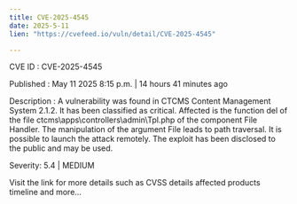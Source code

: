 ```yaml
---
title: CVE-2025-4545
date: 2025-5-11
lien: "https://cvefeed.io/vuln/detail/CVE-2025-4545"

---
```


CVE ID : CVE-2025-4545

Published :  May 11
2025
8:15 p.m. | 14 hours
41 minutes ago

Description : A vulnerability was found in CTCMS Content Management System 2.1.2. It has been classified as critical. Affected is the function del of the file ctcms\apps\controllers\admin\Tpl.php of the component File Handler. The manipulation of the argument File leads to path traversal. It is possible to launch the attack remotely. The exploit has been disclosed to the public and may be used.

Severity: 5.4 | MEDIUM

Visit the link for more details
such as CVSS details
affected products
timeline
and more...
